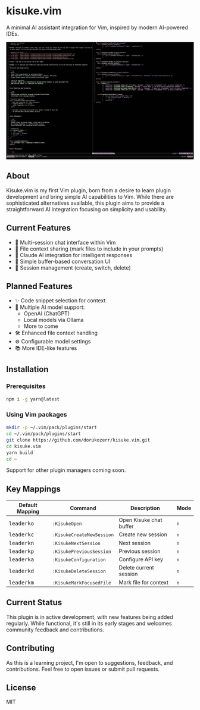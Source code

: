 # kisuke.vim

A minimal AI assistant integration for Vim, inspired by modern AI-powered IDEs.

![screenshot](ss-1.png)

## About

Kisuke.vim is my first Vim plugin, born from a desire to learn plugin development and bring simple AI capabilities to Vim. While there are sophisticated alternatives available, this plugin aims to provide a straightforward AI integration focusing on simplicity and usability.

## Current Features

- 📝 Multi-session chat interface within Vim
- 📂 File context sharing (mark files to include in your prompts)
- 🤖 Claude AI integration for intelligent responses
- 💬 Simple buffer-based conversation UI
- 🔄 Session management (create, switch, delete)

## Planned Features

- ✨ Code snippet selection for context
- 🔌 Multiple AI model support:
  - OpenAI (ChatGPT)
  - Local models via Ollama
  - More to come
- 🛠️ Enhanced file context handling
- ⚙️ Configurable model settings
- 📚 More IDE-like features

## Installation

### Prerequisites

```bash
npm i -g yarn@latest
```

### Using Vim packages

```bash
mkdir -p ~/.vim/pack/plugins/start
cd ~/.vim/pack/plugins/start
git clone https://github.com/dorukozerr/kisuke.vim.git
cd kisuke.vim
yarn build
cd ~
```

Support for other plugin managers coming soon.

## Key Mappings

| Default Mapping                           | Command                   | Description             | Mode |
| ----------------------------------------- | ------------------------- | ----------------------- | ---- |
| <kbd>leader</kbd><kbd>k</kbd><kbd>o</kbd> | `:KisukeOpen`             | Open Kisuke chat buffer | `n`  |
| <kbd>leader</kbd><kbd>k</kbd><kbd>c</kbd> | `:KisukeCreateNewSession` | Create new session      | `n`  |
| <kbd>leader</kbd><kbd>k</kbd><kbd>n</kbd> | `:KisukeNextSession`      | Next session            | `n`  |
| <kbd>leader</kbd><kbd>k</kbd><kbd>p</kbd> | `:KisukePreviousSession`  | Previous session        | `n`  |
| <kbd>leader</kbd><kbd>k</kbd><kbd>a</kbd> | `:KisukeConfiguration`    | Configure API key       | `n`  |
| <kbd>leader</kbd><kbd>k</kbd><kbd>d</kbd> | `:KisukeDeleteSession`    | Delete current session  | `n`  |
| <kbd>leader</kbd><kbd>k</kbd><kbd>m</kbd> | `:KisukeMarkFocusedFile`  | Mark file for context   | `n`  |

## Current Status

This plugin is in active development, with new features being added regularly. While functional, it's still in its early stages and welcomes community feedback and contributions.

## Contributing

As this is a learning project, I'm open to suggestions, feedback, and contributions. Feel free to open issues or submit pull requests.

## License

MIT
